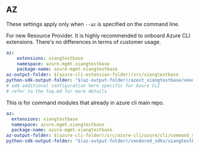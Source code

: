 ## AZ

These settings apply only when `--az` is specified on the command line.

For new Resource Provider. It is highly recommended to onboard Azure CLI extensions. There's no differences in terms of customer usage. 

``` yaml $(az) && $(target-mode) != 'core'
az:
    extensions: xiangtestbase
    namespace: azure.mgmt.xiangtestbase
    package-name: azure-mgmt-xiangtestbase
az-output-folder: $(azure-cli-extension-folder)/src/xiangtestbase
python-sdk-output-folder: "$(az-output-folder)/azext_xiangtestbase/vendored_sdks/xiangtestbase"
# add additional configuration here specific for Azure CLI
# refer to the faq.md for more details
```



This is for command modules that already in azure cli main repo. 
``` yaml $(az) && $(target-mode) == 'core'
az:
  extensions: xiangtestbase
  namespace: azure.mgmt.xiangtestbase
  package-name: azure-mgmt-xiangtestbase
az-output-folder: $(azure-cli-folder)/src/azure-cli/azure/cli/command_modules/xiangtestbase
python-sdk-output-folder: "$(az-output-folder)/vendored_sdks/xiangtestbase"
``` 